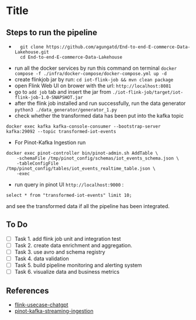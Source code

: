 # Title


## Steps to run the pipeline
- ```
    git clone https://github.com/agungatd/End-to-end-E-commerce-Data-Lakehouse.git
    cd End-to-end-E-commerce-Data-Lakehouse
    ```
- run all the docker services by run this command on terminal 
`docker compose -f ./infra/docker-compose/docker-compose.yml up -d`
- create flinkjob jar by run:
```cd iot-flink-job && mvn clean package```
- open Flink Web UI on brower with the url:
```http://localhost:8081```
- go to `add job` tab and insert the jar from `./iot-flink-job/target/iot-flink-job-1.0-SNAPSHOT.jar`
- after the flink job installed and run successfully, run the data generator 
`python3 ./data_generator/generator_1.py`
- check whether the transformed data has been put into the kafka topic
```
docker exec kafka kafka-console-consumer --bootstrap-server kafka:29092 --topic transformed-iot-events
```
- For Pinot-Kafka Ingestion run
```
docker exec pinot-controller bin/pinot-admin.sh AddTable \
    -schemaFile /tmp/pinot_config/schemas/iot_events_schema.json \
    -tableConfigFile /tmp/pinot_config/tables/iot_events_realtime_table.json \
    -exec
```
- run query in pinot UI `http://localhost:9000` :
```
select * from "transformed-iot-events" limit 10;
```
and see the transformed data if all the pipeline has been integrated.
## To Do

-   [ ] Task 1. add flink job unit and integration test
-   [ ] Task 2. create data enrichment and aggregation.
-   [ ] Task 3. use avro and schema registry
-   [ ] Task 4. data validation
-   [ ] Task 5. build pipeline monitoring and alerting system
-   [ ] Task 6. visualize data and business metrics

## References
- [flink-usecase-chatgpt](https://chatgpt.com/share/68009dd4-19e8-800c-8870-43e93fccfded)
- [pinot-kafka-streaming-ingestion](https://docs.pinot.apache.org/basics/getting-started/pushing-your-streaming-data-to-pinot)
